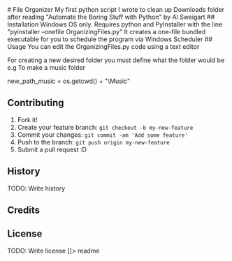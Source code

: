 
  <content>
# File Organizer
My first python script I wrote to clean up Downloads folder after reading "Automate the Boring Stuff with Python" by Al Sweigart
## Installation
Windows OS only.
Requires python and PyInstaller with the line "pyinstaller –onefile OrganizingFiles.py" 
It creates a one-file bundled executable for you to schedule the program via Windows Scheduler
## Usage
You can edit the OrganizingFiles.py code using a text editor

For creating a new desired folder you must define what the folder would be
e.g 
To make a music folder

new_path_music = os.getcwd() + "\Music"

## Contributing
1. Fork it!
2. Create your feature branch: `git checkout -b my-new-feature`
3. Commit your changes: `git commit -am 'Add some feature'`
4. Push to the branch: `git push origin my-new-feature`
5. Submit a pull request :D

## History
TODO: Write history
## Credits

## License
TODO: Write license
]]></content>
  <tabTrigger>readme</tabTrigger>

